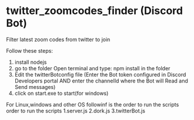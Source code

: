 # twitter_zoomcodes_finder (Discord Bot)
Filter latest zoom codes from twitter to join

Follow these steps:
1. install nodejs
2. go to the folder Open terminal and type: npm install in the folder
3. Edit the twitterBotconfig file (Enter the Bot token configured in Discord Developers portal AND enter the channelId where the Bot will Read and Send messages)
4. click on start.exe to start(for windows)
 
 For Linux,windows and other OS followinf is the order to run the scripts
order to run the scripts
1.server.js
2.dork.js
3.twitterBot.js

